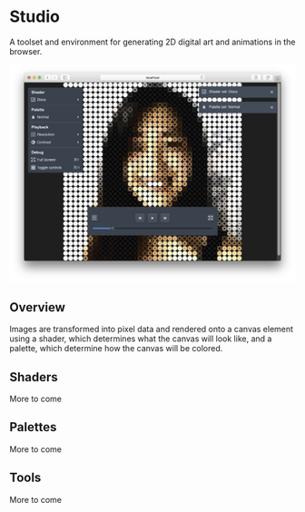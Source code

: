 # Studio

A toolset and environment for generating 2D digital art and animations in the browser.

![A screenshot of the environment](screenshot.png)

## Overview

Images are transformed into pixel data and rendered onto a canvas element using a shader, which determines what the canvas will look like, and a palette, which determine how the canvas will be colored.

## Shaders

More to come

## Palettes

More to come

## Tools

More to come

